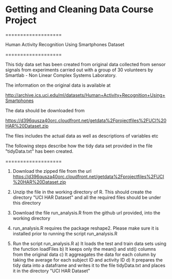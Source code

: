 # Getting and Cleaning Data Course Project
===================

Human Activity Recognition Using Smartphones Dataset

===================

This tidy data set has been created from original data collected from sensor signals from experiments carried out with a group of 30 volunteers by Smartlab - Non Linear Complex Systems Laboratory. 

The information on the original data is available at

http://archive.ics.uci.edu/ml/datasets/Human+Activity+Recognition+Using+Smartphones 

The data should be downloaded from

https://d396qusza40orc.cloudfront.net/getdata%2Fprojectfiles%2FUCI%20HAR%20Dataset.zip 

The files includes the actual data as well as descriptions of variables etc

The following steps describe how the tidy data set provided in the file "tidyData.txt" has been created.

===================

1. Download the zipped file from the url
https://d396qusza40orc.cloudfront.net/getdata%2Fprojectfiles%2FUCI%20HAR%20Dataset.zip 

2. Unzip the file in the working directory of R. This should create the directory "UCI HAR Dataset" and all the required files should be under this directory

3. Download the file run_analysis.R from the github url provided, into the working directory

4. run_analysis.R requires the package reshape2. Please make sure it is installed prior
to running the script run_analysis.R

5. Run the script run_analysis.R
    a) It loads the test and train data sets using the function loadFiles
    b) It keeps only the mean() and std() columns from the original data 
    c) It aggreagates the data for each column by taking the average for each subject ID and activity ID
    d) It prepares the tidy data into a dataframe and writes it to the file tidyData.txt and places it in the directory "UCI HAR Dataset"


